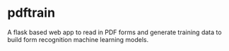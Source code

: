 # pdftrain
A flask based web app to read in PDF forms and generate training data to build form recognition machine learning models.
